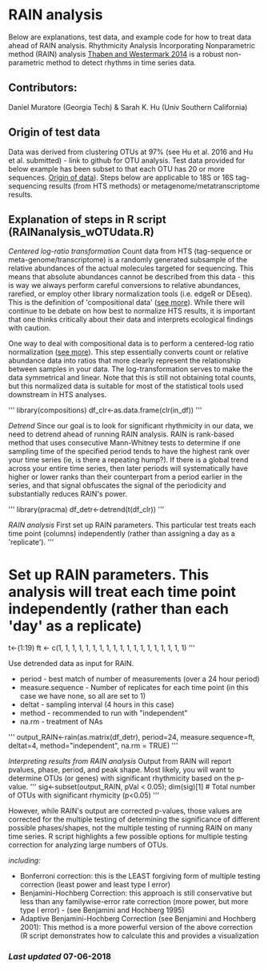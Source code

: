 # RAIN analysis

Below are explanations, test data, and example code for how to treat data ahead of RAIN analysis. Rhythmicity Analysis Incorporating Nonparametric method (RAIN) analysis [Thaben and Westermark 2014](https://www.ncbi.nlm.nih.gov/pmc/articles/PMC4266694/) is a robust non-parametric method to detect rhythms in time series data. 

## Contributors:
Daniel Muratore (Georgia Tech) & Sarah K. Hu (Univ Southern California)

## Origin of test data

Data was derived from clustering OTUs at 97% (see Hu et al. 2016 and Hu et al. submitted) - link to github for OTU analysis. Test data provided for below example has been subset to that each OTU has 20 or more sequences. [Origin of data](https://github.com/shu251/18Sdiversity_diel)). Steps below are applicable to 18S or 16S tag-sequencing results (from HTS methods) or metagenome/metatranscriptome results.

## Explanation of steps in R script (RAINanalysis_wOTUdata.R)

*Centered log-ratio transformation*
Count data from HTS (tag-sequence or meta-genome/transcriptome) is a randomly generated subsample of the relative abundances of the actual molecules targeted for sequencing. This means that absolute abundances cannot be described from this data - this is way we always perform careful conversions to relative abundances, rarefied, or employ other library normalization tools (i.e. edgeR or DEseq). This is the definition of 'compositional data' ([see more](https://www.frontiersin.org/articles/10.3389/fmicb.2017.02224/full)).
While there will continue to be debate on how best to normalize HTS results, it is important that one thinks critically about their data and interprets ecological findings with caution.


One way to deal with compositional data is to perform a centered-log ratio normalization ([see more](https://onlinelibrary.wiley.com/doi/abs/10.1002/bimj.4710300705)). This step essentially converts count or relative abundance data into ratios that more clearly represent the relationship between samples in your data. The log-transformation serves to make the data symmetrical and linear. Note that this is still not obtaining total counts, but this normalized data is suitable for most of the statistical tools used downstream in HTS analyses.

'''
library(compositions)
df_clr<-as.data.frame(clr(in_df))
'''

*Detrend*
Since our goal is to look for significant rhythmicity in our data, we need to detrend ahead of running RAIN analysis. RAIN is rank-based method that uses consecutive Mann-Whitney tests to determine if one sampling time of the specified period tends to have the highest rank over your time series (ie, is there a repeating hump?). If there is a global trend across your entire time series, then later periods will systematically have higher or lower ranks than their counterpart from a period earlier in the series, and that signal obfuscates the signal of the periodicity and substantially reduces RAIN's power.

'''
library(pracma)
df_detr<-detrend(t(df_clr))
'''

*RAIN analysis*
First set up RAIN parameters. This particular test treats each time point (columns) independently (rather than assigning a day as a 'replicate').
'''
# Set up RAIN parameters. This analysis will treat each time point independently (rather than each 'day' as a replicate)
t<-(1:19)
ft <- c(1, 1, 1, 1, 1, 1, 1, 1, 1, 1, 1, 1, 1, 1, 1, 1, 1, 1, 1)
'''

Use detrended data as input for RAIN.
* period - best match of number of measurements (over a 24 hour period)
* measure.sequence - Number of replicates for each time point (in this case we have none, so all are set to 1)
* deltat - sampling interval (4 hours in this case)
* method - recommended to run with "independent"
* na.rm - treatment of NAs

'''
output_RAIN<-rain(as.matrix(df_detr), period=24, measure.sequence=ft, deltat=4, method="independent", na.rm = TRUE)
''' 

*Interpreting results from RAIN analysis*
Output from RAIN will report pvalues, phase, period, and peak shape. Most likely, you will want to determine OTUs (or genes) with significant rhythmicity based on the p-value.
'''
sig<-subset(output_RAIN, pVal < 0.05); dim(sig)[1] # Total number of OTUs with significant rhymicity (p<0.05)
'''

However, while RAIN's output are corrected p-values, those values are corrected for the multiple testing of determining the significance of different possible phases/shapes, not the multiple testing of running RAIN on many time series. R script highlights a few possible options for multiple testing correction for analyzing large numbers of OTUs. 

*including:*
* Bonferroni correction: this is the LEAST forgiving form of multiple testing correction (least power and least type I error)
* Benjamini-Hochberg Correction: this approach is still conservative but less than any familywise-error rate correction (more power, but more type I error) - (see Benjamini and Hochberg 1995)
* Adaptive Benjamini-Hochberg Correction (see Benjamini and Hochberg 2001): This method is a more powerful version of the above correction (R script demonstrates how to calculate this and provides a visualization

### *Last updated* 07-06-2018
